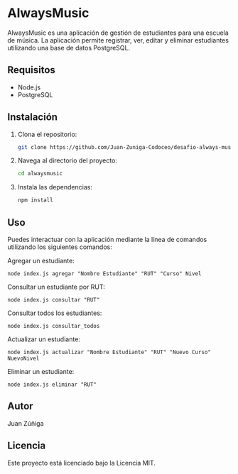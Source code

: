 # AlwaysMusic

AlwaysMusic es una aplicación de gestión de estudiantes para una escuela de música. La aplicación permite registrar, ver, editar y eliminar estudiantes utilizando una base de datos PostgreSQL.

## Requisitos

- Node.js
- PostgreSQL

## Instalación

1. Clona el repositorio:

   ```bash
   git clone https://github.com/Juan-Zuniga-Codoceo/desafio-always-music.git

2. Navega al directorio del proyecto:
    ```bash
    cd alwaysmusic

3. Instala las dependencias:
    ```bash
    npm install


## Uso
Puedes interactuar con la aplicación mediante la línea de comandos utilizando los siguientes comandos:

Agregar un estudiante:

    node index.js agregar "Nombre Estudiante" "RUT" "Curso" Nivel

Consultar un estudiante por RUT:
    
    node index.js consultar "RUT"

Consultar todos los estudiantes:
    
    node index.js consultar_todos

Actualizar un estudiante:
    
    node index.js actualizar "Nombre Estudiante" "RUT" "Nuevo Curso" NuevoNivel

Eliminar un estudiante:
    
    node index.js eliminar "RUT"


## Autor
Juan Zúñiga

## Licencia
Este proyecto está licenciado bajo la Licencia MIT.